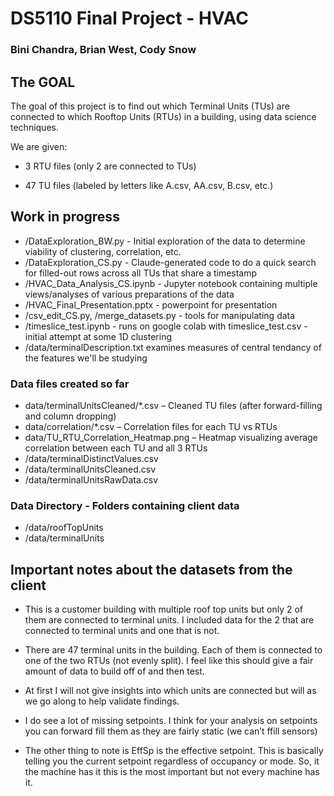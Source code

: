 # DS5110 Final Project - HVAC 
### Bini Chandra, Brian West, Cody Snow

## The GOAL

The goal of this project is to find out which Terminal Units (TUs) are connected to which Rooftop Units (RTUs) in a building, using data science techniques.

We are given:

   - 3 RTU files (only 2 are connected to TUs)

   - 47 TU files (labeled by letters like A.csv, AA.csv, B.csv, etc.)


##  Work in progress

- /DataExploration_BW.py - Initial exploration of the data to determine viability of clustering, correlation, etc.
- /DataExploration_CS.py - Claude-generated code to do a quick search for filled-out rows across all TUs that share a timestamp
- /HVAC_Data_Analysis_CS.ipynb - Jupyter notebook containing multiple views/analyses of various preparations of the data
- /HVAC_Final_Presentation.pptx - powerpoint for presentation
- /csv_edit_CS.py, /merge_datasets.py - tools for manipulating data
- /timeslice_test.ipynb - runs on google colab with timeslice_test.csv - initial attempt at some 1D clustering
- /data/terminalDescription.txt examines measures of central tendancy of the features we'll be studying

### Data files created so far
- data/terminalUnitsCleaned/*.csv – Cleaned TU files (after forward-filling and column dropping)
- data/correlation/*.csv – Correlation files for each TU vs RTUs
- data/TU_RTU_Correlation_Heatmap.png – Heatmap visualizing average correlation between each TU and all 3 RTUs
- /data/terminalDistinctValues.csv
- /data/terminalUnitsCleaned.csv
- /data/terminalUnitsRawData.csv

### Data Directory - Folders containing client data

- /data/roofTopUnits
- /data/terminalUnits

## Important notes about the datasets from the client

- This is a customer building with multiple roof top units but only 2 of them are connected to terminal units. I included data for the 2 that are connected to terminal units and one that is not.  
- There are 47 terminal units in the building. Each of them is connected to one of the two RTUs (not evenly split). I feel like this should give a fair amount of data to build off of and then test. 
- At first I will not give insights into which units are connected but will as we go along to help validate findings.

- I do see a lot of missing setpoints. I think for your analysis on setpoints you can forward fill them as they are fairly static (we can’t ffill sensors)
- The other thing to note is EffSp is the effective setpoint.  This is basically telling you the current setpoint regardless of occupancy or mode.  So, it the machine has it this is the most important but not every machine has it.
